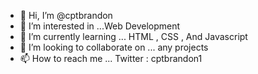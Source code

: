 - 👋 Hi, I’m @cptbrandon
- 👀 I’m interested in ...Web Development 
- 🌱 I’m currently learning ... HTML , CSS , And Javascript
- 💞️ I’m looking to collaborate on ... any projects
- 📫 How to reach me ... Twitter : cptbrandon1

<!---
cptbrandon/cptbrandon is a ✨ special ✨ repository because its `README.md` (this file) appears on your GitHub profile.
You can click the Preview link to take a look at your changes.
--->
